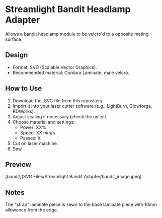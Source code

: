 # Streamlight Bandit Headlamp Adapter

Allows a bandit headlamp module to be velcro'd to a opposite mating surface.

## Design
- Format: SVG (Scalable Vector Graphics).
- Recommended material: Cordura Laminate, male velcro.

## How to Use
1. Download the .SVG file from this repository.  
2. Import it into your laser cutter software (e.g., LightBurn, Glowforge, RDWorks).  
3. Adjust scaling if necessary (check the units!).  
4. Choose material and settings:  
   - Power: XX%  
   - Speed: XX mm/s  
   - Passes: X  
5. Cut on laser machine.
6. Sew.

## Preview
[bandit](SVG Files/Streamlight Bandit Adapter/bandit_image.jpeg)

## Notes
The "strap" laminate piece is sewn to the base laminate piece with 10mm allowance from the edge.

